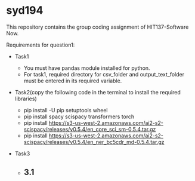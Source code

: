# syd194

This repository contains the group coding assignment of HIT137-Software Now.

Requirements for question1:

- Task1

  - You must have pandas module installed for python.
  - For task1, required directory for csv_folder and output_text_folder must be entered in its required variable.

- Task2(copy the following code in the terminal to install the required libraries)

  - pip install -U pip setuptools wheel
  - pip install spacy scispacy transformers torch
  - pip install https://s3-us-west-2.amazonaws.com/ai2-s2-scispacy/releases/v0.5.4/en_core_sci_sm-0.5.4.tar.gz
  - pip install https://s3-us-west-2.amazonaws.com/ai2-s2-scispacy/releases/v0.5.4/en_ner_bc5cdr_md-0.5.4.tar.gz

- Task3
  - 3.1
    - 
